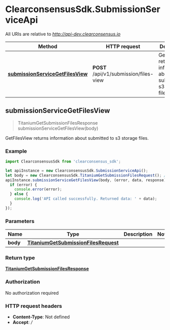 # ClearconsensusSdk.SubmissionServiceApi

All URIs are relative to *http://api-dev.clearconsensus.io*

Method | HTTP request | Description
------------- | ------------- | -------------
[**submissionServiceGetFilesView**](SubmissionServiceApi.md#submissionServiceGetFilesView) | **POST** /api/v1/submission/files-view | GetFilesView returns information about submitted to s3 storage files.



## submissionServiceGetFilesView

> TitaniumGetSubmissionFilesResponse submissionServiceGetFilesView(body)

GetFilesView returns information about submitted to s3 storage files.

### Example

```javascript
import ClearconsensusSdk from 'clearconsensus_sdk';

let apiInstance = new ClearconsensusSdk.SubmissionServiceApi();
let body = new ClearconsensusSdk.TitaniumGetSubmissionFilesRequest(); // TitaniumGetSubmissionFilesRequest | 
apiInstance.submissionServiceGetFilesView(body, (error, data, response) => {
  if (error) {
    console.error(error);
  } else {
    console.log('API called successfully. Returned data: ' + data);
  }
});
```

### Parameters


Name | Type | Description  | Notes
------------- | ------------- | ------------- | -------------
 **body** | [**TitaniumGetSubmissionFilesRequest**](TitaniumGetSubmissionFilesRequest.md)|  | 

### Return type

[**TitaniumGetSubmissionFilesResponse**](TitaniumGetSubmissionFilesResponse.md)

### Authorization

No authorization required

### HTTP request headers

- **Content-Type**: Not defined
- **Accept**: */*

